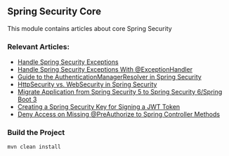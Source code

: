 ## Spring Security Core

This module contains articles about core Spring Security

### Relevant Articles:
- [Handle Spring Security Exceptions](https://www.baeldung.com/spring-security-exceptions)
- [Handle Spring Security Exceptions With @ExceptionHandler](https://www.baeldung.com/spring-security-exceptionhandler)
- [Guide to the AuthenticationManagerResolver in Spring Security](https://www.baeldung.com/spring-security-authenticationmanagerresolver)
- [HttpSecurity vs. WebSecurity in Spring Security](https://www.baeldung.com/spring-security-httpsecurity-vs-websecurity)
- [Migrate Application from Spring Security 5 to Spring Security 6/Spring Boot 3](https://www.baeldung.com/spring-security-migrate-5-to-6)
- [Creating a Spring Security Key for Signing a JWT Token](https://www.baeldung.com/spring-security-sign-jwt-token)
- [Deny Access on Missing @PreAuthorize to Spring Controller Methods](https://www.baeldung.com/spring-deny-access)
 
### Build the Project

`mvn clean install`
